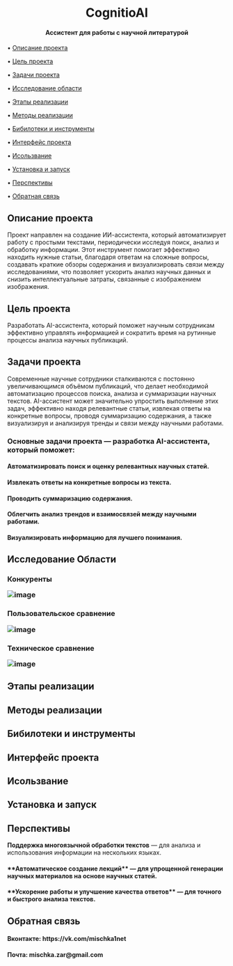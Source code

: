 <h1  align="center">CognitioAI
</h1>
  

<h4  align="center">Ассистент для работы с научной литературой</h4>

  
  

<p  align="center">

• <a  href="#Описание проекта">Описание проекта</a> 

• <a  href="#Цель-проекта">Цель проекта</a>

• <a  href="#задачи-проекта">Задачи проекта</a>

• <a  href="#исследование-области">Исследование области</a>

• <a  href="#этапы-реализации">Этапы реализации</a>

• <a  href="#методы-реализации">Методы реализации</a>

• <a  href="#бибилотеки-и-инструменты">Бибилотеки и инструменты</a>

• <a  href="#Интерфейс-проекта">Интерфейс проекта</a>

• <a  href="#использование">Исользвание</a>

• <a  href="#установка и запуск">Установка и запуск</a>

• <a  href="#перспективы">Перспективы</a>

• <a  href="#обратная-связь">Обратная связь</a>

</p>

  
  

## Описание проекта
Проект направлен на создание ИИ-ассистента, который автоматизирует работу с простыми текстами, периодически исследуя поиск, анализ и обработку информации. Этот инструмент помогает эффективно находить нужные статьи, благодаря ответам на сложные вопросы, создавать краткие обзоры содержания и визуализировать связи между исследованиями, что позволяет ускорить анализ научных данных и снизить интеллектуальные затраты, связанные с изображением изображения.


## Цель проекта
Разработать AI-ассистента, который поможет научным сотрудникам эффективно управлять информацией и сократить время на рутинные процессы анализа научных публикаций.


## Задачи проекта
Современные научные сотрудники сталкиваются с постоянно увеличивающимся объёмом публикаций, что делает необходимой автоматизацию процессов поиска, анализа и суммаризации научных текстов. AI-ассистент может значительно упростить выполнение этих задач, эффективно находя релевантные статьи, извлекая ответы на конкретные вопросы, проводя суммаризацию содержания, а также визуализируя и анализируя тренды и связи между научными работами.
<h3  align="left"> Основные задачи проекта — разработка AI-ассистента, который поможет:
<h4  align="left"> Автоматизировать поиск и оценку релевантных научных статей.
<h4  align="left"> Извлекать ответы на конкретные вопросы из текста.
<h4  align="left"> Проводить суммаризацию содержания.
<h4 align="left"> Облегчить анализ трендов и взаимосвязей между научными работами.
<h4  align="left"> Визуализировать информацию для лучшего понимания.


## Исследование Области
<h3  align="left">Конкуренты 
  
![image](https://github.com/user-attachments/assets/f97640b5-e81e-4a60-b2d0-6d63cefd5a79)


<h3  align="left">Пользовательское сравнение

![image](https://github.com/user-attachments/assets/3481d41f-0fcb-4a0a-bedf-2468225fed3a)

<h3  align="left">Техническое сравнение 

![image](https://github.com/user-attachments/assets/4aafb4fd-e38b-4aee-ad52-4c64690c6640)

## Этапы реализации

## Методы реализации

## Бибилотеки и инструменты

## Интерфейс проекта

## Исользвание

## Установка и запуск

## Перспективы
**Поддержка многоязычной обработки текстов** — для анализа и использования информации на нескольких языках.
<h4  align="left">**Автоматическое создание лекций** — для упрощенной генерации научных материалов на основе научных статей.
<h4  align="left">**Ускорение работы и улучшение качества ответов** — для точного и быстрого анализа текстов.
  
## Обратная связь
<h4  align="left">Вконтакте: https://vk.com/mischka1net
<h4  align="left">Почта: mischka.zar@gmail.com






  

